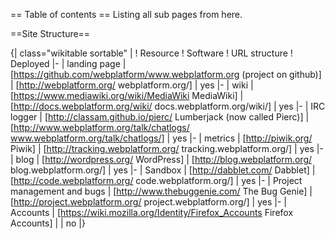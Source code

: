 == Table of contents ==
Listing all sub pages from here.

<splist />

==Site Structure==

{| class="wikitable sortable" |
! Resource
! Software
! URL structure
! Deployed
|- 
| landing page
| [https://github.com/webplatform/www.webplatform.org (project on github)]
| [http://webplatform.org/ webplatform.org/]
| yes
|-
| wiki
| [https://www.mediawiki.org/wiki/MediaWiki MediaWiki]
| [http://docs.webplatform.org/wiki/ docs.webplatform.org/wiki/]
| yes
|-
| IRC logger
| [http://classam.github.io/pierc/ Lumberjack (now called Pierc)]
| [http://www.webplatform.org/talk/chatlogs/ www.webplatform.org/talk/chatlogs/]
| yes
|-
| metrics
| [http://piwik.org/ Piwik]
| [http://tracking.webplatform.org/ tracking.webplatform.org/]
| yes
|-
| blog
| [http://wordpress.org/ WordPress]
| [http://blog.webplatform.org/ blog.webplatform.org/]
| yes
|-
| Sandbox
| [http://dabblet.com/ Dabblet]
| [http://code.webplatform.org/ code.webplatform.org/]
| yes
|-
| Project management and bugs
| [http://www.thebuggenie.com/ The Bug Genie]
| [http://project.webplatform.org/ project.webplatform.org/]
| yes
|-
| Accounts
| [https://wiki.mozilla.org/Identity/Firefox_Accounts Firefox Accounts]
| 
| no
|}